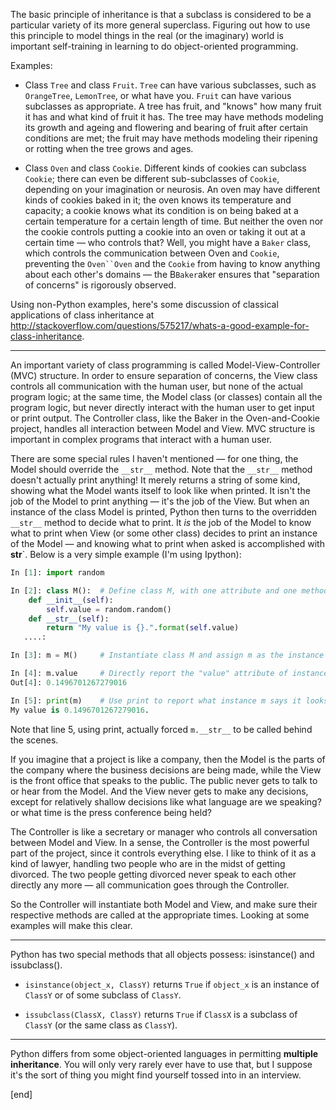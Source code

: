 The basic principle of inheritance is that a subclass is considered to be a particular variety of its more general superclass. Figuring out how to use this principle to model things in the real (or the imaginary) world is important self-training in learning to do object-oriented programming.

Examples:

 * Class `Tree` and class `Fruit`. `Tree` can have various subclasses, such as `OrangeTree`, `LemonTree`, or what have you. `Fruit` can have various subclasses as appropriate. A tree has fruit, and "knows" how many fruit it has and what kind of fruit it has. The tree may have methods modeling its growth and ageing and flowering and bearing of fruit after certain conditions are met; the fruit may have methods modeling their ripening or rotting when the tree grows and ages.
 
 * Class `Oven` and class `Cookie`. Different kinds of cookies can subclass `Cookie`; there can even be different sub-subclasses of `Cookie`, depending on your imagination or neurosis. An oven may have different kinds of cookies baked in it; the oven knows its temperature and capacity; a cookie knows what its condition is on being baked at a certain temperature for a certain length of time. But neither the oven nor the cookie controls putting a cookie into an oven or taking it out at a certain time — who controls that? Well, you might have a `Baker` class, which controls the communication between Oven and `Cookie`, preventing the `Oven``Oven` and the `Cookie` from having to know anything about each other's domains — the B`Baker`aker ensures that "separation of concerns" is rigorously observed.

Using non-Python examples, here's some discussion of classical applications of class inheritance at http://stackoverflow.com/questions/575217/whats-a-good-example-for-class-inheritance.

---

An important variety of class programming is called Model-View-Controller (MVC) structure. In order to ensure separation of concerns, the View class controls all communication with the human user, but none of the actual program logic; at the same time, the Model class (or classes) contain all the program logic, but never directly interact with the human user to get input or print output. The Controller class, like the Baker in the Oven-and-Cookie project, handles all interaction between Model and View. MVC structure is important in complex programs that interact with a human user.

There are some special rules I haven't mentioned — for one thing, the Model should override the `__str__` method. Note that the `__str__` method doesn't actually print anything! It merely returns a string of some kind, showing what the Model wants itself to look like when printed. It isn't the job of the Model to print anything — it's the job of the View. But when an instance of the class Model is printed, Python then turns to the overridden `__str__` method to decide what to print. It *is* the job of the Model to know what to print when View (or some other class) decides to print an instance of the Model — and knowing what to print when asked is accomplished with __str__`. Below is a very simple example (I'm using Ipython):

```python
In [1]: import random

In [2]: class M():  # Define class M, with one attribute and one method.
    def __init__(self):
        self.value = random.random()
    def __str__(self):
        return "My value is {}.".format(self.value)
   ....:     

In [3]: m = M()     # Instantiate class M and assign m as the instance name.

In [4]: m.value     # Directly report the "value" attribute of instance m.
Out[4]: 0.1496701267279016

In [5]: print(m)    # Use print to report what instance m says it looks like.
My value is 0.1496701267279016.
```

Note that line 5, using print, actually forced `m.__str__` to be called behind the scenes.

If you imagine that a project is like a company, then the Model is the parts of the company where the business decisions are being made, while the View is the front office that speaks to the public. The public never gets to talk to or hear from the Model. And the View never gets to make any decisions, except for relatively shallow decisions like what language are we speaking? or what time is the press conference being held?

The Controller is like a secretary or manager who controls all conversation between Model and View. In a sense, the Controller is the most powerful part of the project, since it controls everything else. I like to think of it as a kind of lawyer, handling two people who are in the midst of getting divorced. The two people getting divorced never speak to each other directly any more — all communication goes through the Controller.

So the Controller will instantiate both Model and View, and make sure their respective methods are called at the appropriate times. Looking at some examples will make this clear.

---

Python has two special methods that all objects possess: isinstance() and issubclass().

 * `isinstance(object_x, ClassY)` returns `True` if `object_x` is an instance of `ClassY` or of some subclass of `ClassY`. 

 * `issubclass(ClassX, ClassY)` returns `True` if `ClassX` is a subclass of `ClassY` (or the same class as `ClassY`).

---

Python differs from some object-oriented languages in permitting **multiple inheritance**. You will only very rarely ever have to use that, but I suppose it's the sort of thing you might find yourself tossed into in an interview.

[end]